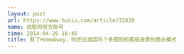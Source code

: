```yaml
---
layout: post
url: https://www.huxiu.com/article/32639
name: 估股网官方账号
time: 2014-04-26 16:45
title: 有了HomeAway，你还住酒店吗？多图剖析美版途家的商业模式
---
```

